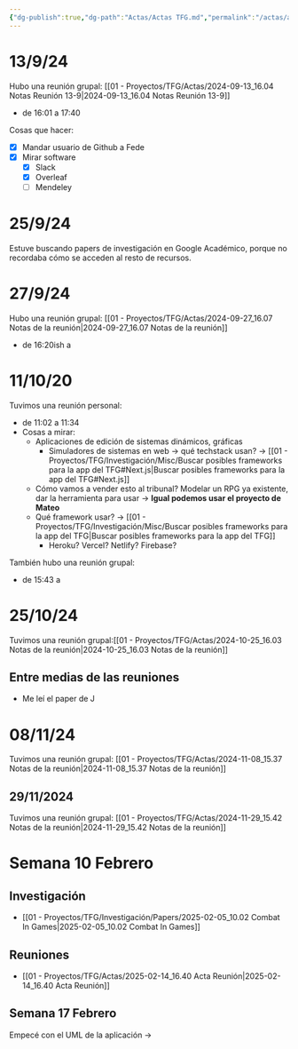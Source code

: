 ```yaml
---
{"dg-publish":true,"dg-path":"Actas/Actas TFG.md","permalink":"/actas/actas-tfg/","tags":["gardenEntry"]}
---
```


# 13/9/24

Hubo una reunión grupal: [[01 - Proyectos/TFG/Actas/2024-09-13_16.04 Notas Reunión 13-9\|2024-09-13_16.04 Notas Reunión 13-9]]
+ de 16:01 a 17:40

Cosas que hacer:
- [x] Mandar usuario de Github a Fede
- [x] Mirar software
	- [x] Slack
	- [x] Overleaf
	- [ ] Mendeley

# 25/9/24

Estuve buscando papers de investigación en Google Académico, porque no recordaba cómo se acceden al resto de recursos.

# 27/9/24

Hubo una reunión grupal: [[01 - Proyectos/TFG/Actas/2024-09-27_16.07 Notas de la reunión\|2024-09-27_16.07 Notas de la reunión]]
+ de 16:20ish a 

# 11/10/20

Tuvimos una reunión personal: 
* de 11:02 a 11:34
* Cosas a mirar:
	* Aplicaciones de edición de sistemas dinámicos, gráficas
		* Simuladores de sistemas en web → qué techstack usan? → [[01 - Proyectos/TFG/Investigación/Misc/Buscar posibles frameworks para la app del TFG#Next.js\|Buscar posibles frameworks para la app del TFG#Next.js]]
	* Cómo vamos a vender esto al tribunal? Modelar un RPG ya existente, dar la herramienta para usar → **Igual podemos usar el proyecto de Mateo**
	* Qué framework usar? → [[01 - Proyectos/TFG/Investigación/Misc/Buscar posibles frameworks para la app del TFG\|Buscar posibles frameworks para la app del TFG]]
		* Heroku? Vercel? Netlify? Firebase?

También hubo una reunión grupal:
- de 15:43 a 


# 25/10/24

Tuvimos una reunión grupal:[[01 - Proyectos/TFG/Actas/2024-10-25_16.03 Notas de la reunión\|2024-10-25_16.03 Notas de la reunión]]

## Entre medias de las reuniones
+ Me leí el paper de J 
# 08/11/24

Tuvimos una reunión grupal: [[01 - Proyectos/TFG/Actas/2024-11-08_15.37 Notas de la reunión\|2024-11-08_15.37 Notas de la reunión]]

## 29/11/2024

Tuvimos una reunión grupal: [[01 - Proyectos/TFG/Actas/2024-11-29_15.42 Notas de la reunión\|2024-11-29_15.42 Notas de la reunión]]

# Semana 10 Febrero

## Investigación

* [[01 - Proyectos/TFG/Investigación/Papers/2025-02-05_10.02 Combat In Games\|2025-02-05_10.02 Combat In Games]]

## Reuniones

* [[01 - Proyectos/TFG/Actas/2025-02-14_16.40 Acta Reunión\|2025-02-14_16.40 Acta Reunión]]

## Semana 17 Febrero

Empecé con el UML de la aplicación → 